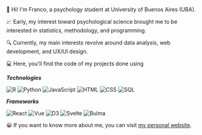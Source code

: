👋 Hi! I'm Franco, a psychology student at University of Buenos Aires (UBA).

📈 Early, my interest toward psychological science brought me to be interested in statistics, methodology, and programming. 

🔍 Currently, my main interests revolve around data analysis, web development, and UX/UI design.

💻 Here, you'll find the code of my projects done using 

***Technologies***

![R](https://img.shields.io/badge/-R-black?style=flat-square&logo=R&link=https://github.com/francosbenitez/)
![Python](https://img.shields.io/badge/-Python-black?style=flat-square&logo=python&link=https://github.com/francosbenitez/)
![JavaScript](https://img.shields.io/badge/-JavaScript-black?style=flat-square&logo=javascript&link=https://github.com/francosbenitez/)
![HTML](https://img.shields.io/badge/-HTML-black?style=flat-square&logo=HTML5&link=https://github.com/francosbenitez/)
![CSS](https://img.shields.io/badge/-CSS-black?style=flat-square&logo=CSS3&link=https://github.com/francosbenitez/)
![SQL](https://img.shields.io/badge/-SQLite-black?style=flat-square&logo=SQLite&link=https://github.com/francosbenitez/)

***Frameworks***

![React](https://img.shields.io/badge/-React-black?style=flat-square&logo=React&link=https://github.com/francosbenitez/)
![Vue](https://img.shields.io/badge/-Vue.js-black?style=flat-square&logo=Vue.js&link=https://github.com/francosbenitez/)
![D3](https://img.shields.io/badge/-D3.js-black?style=flat-square&logo=D3.js&link=https://github.com/francosbenitez/)
![Svelte](https://img.shields.io/badge/-Svelte-black?style=flat-square&logo=Svelte&link=https://github.com/francosbenitez/)
![Bulma](https://img.shields.io/badge/-Bulma-black?style=flat-square&logo=Bulma&link=https://github.com/francosbenitez/)

😀 If you want to know more about me, you can visit [my personal website](http://francosbenitez.netlify.app). 
